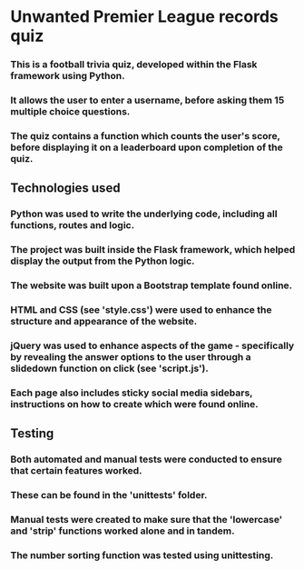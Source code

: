 # Unwanted Premier League records quiz

### This is a football trivia quiz, developed within the Flask framework using Python.
### It allows the user to enter a username, before asking them 15 multiple choice questions.
### The quiz contains a function which counts the user's score, before displaying it on a leaderboard upon completion of the quiz.

## Technologies used

### Python was used to write the underlying code, including all functions, routes and logic.
### The project was built inside the Flask framework, which helped display the output from the Python logic.
### The website was built upon a Bootstrap template found online.
### HTML and CSS (see 'style.css') were used to enhance the structure and appearance of the website.
### jQuery was used to enhance aspects of the game - specifically by revealing the answer options to the user through a slidedown function on click (see 'script.js').
### Each page also includes sticky social media sidebars, instructions on how to create which were found online.

## Testing

### Both automated and manual tests were conducted to ensure that certain features worked. 
### These can be found in the 'unittests' folder. 
### Manual tests were created to make sure that the 'lowercase' and 'strip' functions worked alone and in tandem. 
### The number sorting function was tested using unittesting.